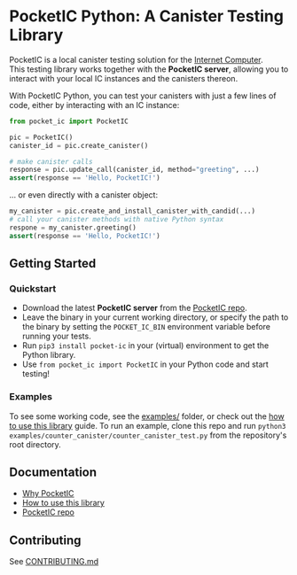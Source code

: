 # PocketIC Python: A Canister Testing Library

PocketIC is a local canister testing solution for the [Internet Computer](https://internetcomputer.org/).  
This testing library works together with the **PocketIC server**, allowing you to interact with your local IC instances and the canisters thereon. 

With PocketIC Python, you can test your canisters with just a few lines of code, either by interacting with an IC instance:

```python
from pocket_ic import PocketIC

pic = PocketIC()
canister_id = pic.create_canister()

# make canister calls
response = pic.update_call(canister_id, method="greeting", ...)
assert(response == 'Hello, PocketIC!')
```
... or even directly with a canister object:
```python
my_canister = pic.create_and_install_canister_with_candid(...)
# call your canister methods with native Python syntax
respone = my_canister.greeting()
assert(response == 'Hello, PocketIC!')
```

## Getting Started

### Quickstart
* Download the latest **PocketIC server** from the [PocketIC repo](https://github.com/dfinity/pocketic).
* Leave the binary in your current working directory, or specify the path to the binary by setting the `POCKET_IC_BIN` environment variable before running your tests.
* Run `pip3 install pocket-ic` in your (virtual) environment to get the Python library. 
* Use `from pocket_ic import PocketIC` in your Python code and start testing!

### Examples

To see some working code, see the [examples/](https://github.com/dfinity/pocketic-py/tree/main/examples) folder, or check out the [how to use this library](https://github.com/dfinity/pocketic-py/blob/main/HOWTO.md) guide.
To run an example, clone this repo and run `python3 examples/counter_canister/counter_canister_test.py` from the repository's root directory.

## Documentation
* [Why PocketIC](https://github.com/dfinity/pocketic-py/blob/main/WHY.md)
* [How to use this library](https://github.com/dfinity/pocketic-py/blob/main/HOWTO.md)
* [PocketIC repo](https://github.com/dfinity/pocketic)


## Contributing
See [CONTRIBUTING.md](https://github.com/dfinity/pocketic-py/blob/main/CONTRIBUTING.md)

